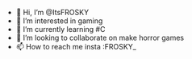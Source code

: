 - 👋 Hi, I’m @ItsFROSKY
- 👀 I’m interested in gaming
- 🌱 I’m currently learning #C
- 💞️ I’m looking to collaborate on make horror games
- 📫 How to reach me insta :FROSKY_
<!---
ItsFROSKY/ItsFROSKY is a ✨ special ✨ repository because its `README.md` (this file) appears on your GitHub profile.
You can click the Preview link to take a look at your changes.
--->
